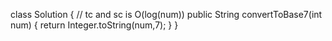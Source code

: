 class Solution { // tc and sc is O(log(num))
public String convertToBase7(int num) {
return Integer.toString(num,7);
}
}
​